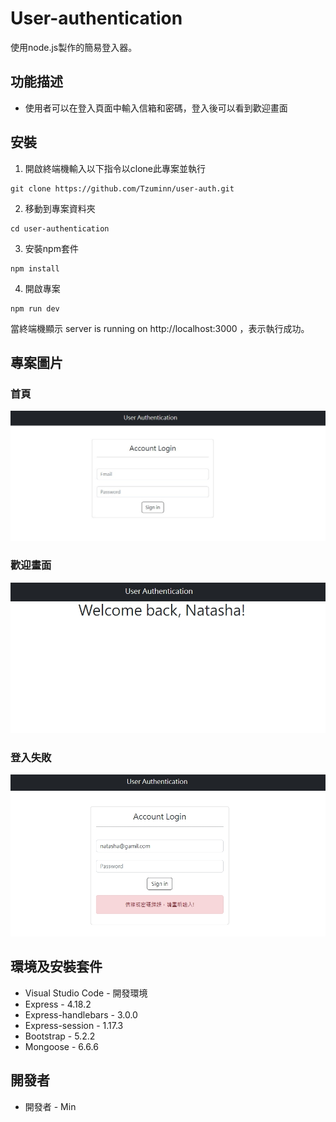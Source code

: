 # User-authentication
使用node.js製作的簡易登入器。

## 功能描述

+ 使用者可以在登入頁面中輸入信箱和密碼，登入後可以看到歡迎畫面

## 安裝

1. 開啟終端機輸入以下指令以clone此專案並執行

```
git clone https://github.com/Tzuminn/user-auth.git
```

2. 移動到專案資料夾

```
cd user-authentication
```

3. 安裝npm套件

```
npm install
```

4. 開啟專案

```
npm run dev
```

當終端機顯示 server is running on http://localhost:3000 ，表示執行成功。

## 專案圖片

### 首頁

![首頁](https://github.com/Tzuminn/user-auth/blob/main/public/img/home.jpg)

### 歡迎畫面

![歡迎畫面](https://github.com/Tzuminn/user-auth/blob/main/public/img/welcome.jpg)

### 登入失敗

![登入失敗](https://github.com/Tzuminn/user-auth/blob/main/public/img/failed.jpg)


## 環境及安裝套件

+ Visual Studio Code - 開發環境
+ Express - 4.18.2
+ Express-handlebars - 3.0.0
+ Express-session - 1.17.3
+ Bootstrap - 5.2.2
+ Mongoose - 6.6.6

## 開發者

+ 開發者 - Min
